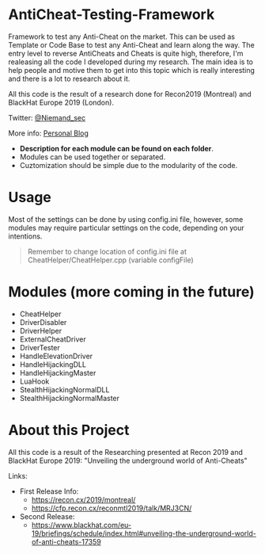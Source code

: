 # AntiCheat-Testing-Framework
Framework to test any Anti-Cheat on the market. This can be used as Template or Code Base to test any Anti-Cheat and learn along the way. The entry level to reverse AntiCheats and Cheats is quite high, therefore, I'm realeasing all the code I developed during my research. The main idea is to help people and motive them to get into this topic which is really interesting and there is a lot to research about it.

All this code is the result of a research done for Recon2019 (Montreal) and BlackHat Europe 2019 (London). 

Twitter: [@Niemand_sec](https://twitter.com/niemand_sec)

More info: [Personal Blog](https://niemand.com.ar/)

- **Description for each module can be found on each folder**.
- Modules can be used together or separated. 
- Cuztomization should be simple due to the modularity of the code.

# Usage

Most of the settings can be done by using config.ini file, however, some modules may require particular settings on the code, depending on your intentions.

> Remember to change location of config.ini file at CheatHelper/CheatHelper.cpp (variable configFile)

# Modules (more coming in the future)

- CheatHelper
- DriverDisabler
- DriverHelper
- ExternalCheatDriver
- DriverTester
- HandleElevationDriver
- HandleHijackingDLL
- HandleHijackingMaster
- LuaHook
- StealthHijackingNormalDLL
- StealthHijackingNormalMaster

# About this Project

All this code is a result of the Researching presented at Recon 2019 and BlackHat Europe 2019: "Unveiling the underground world of Anti-Cheats"

Links: 
- First Release Info:
  - https://recon.cx/2019/montreal/
  - https://cfp.recon.cx/reconmtl2019/talk/MRJ3CN/
- Second Release:
  - https://www.blackhat.com/eu-19/briefings/schedule/index.html#unveiling-the-underground-world-of-anti-cheats-17359
  
  
